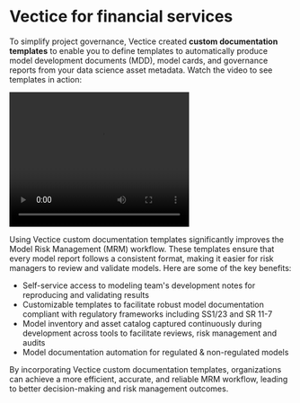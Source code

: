 # Vectice for financial services

To simplify project governance, Vectice created **custom documentation templates** to enable you to define templates to automatically produce model development documents (MDD), model cards, and governance reports from your data science asset metadata.  Watch the video to see templates in action:

<video src="https://youtu.be/_mpSmZlg8uM" width="320" height="240" controls></video>

Using Vectice custom documentation templates significantly improves the Model Risk Management (MRM) workflow. These templates ensure that every model report follows a consistent format, making it easier for risk managers to review and validate models. Here are some of the key benefits:

* Self-service access to modeling team's development notes for reproducing and validating results
* Customizable templates to facilitate robust model documentation compliant with regulatory frameworks including SS1/23 and SR 11-7
* Model inventory and asset catalog captured continuously during development across tools to facilitate reviews, risk management and audits
* Model documentation automation for regulated & non-regulated models

By incorporating Vectice custom documentation templates, organizations can achieve a more efficient, accurate, and reliable MRM workflow, leading to better decision-making and risk management outcomes.
